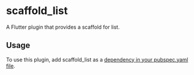 # scaffold_list

A Flutter plugin that provides a scaffold for list.

## Usage
To use this plugin, add scaffold_list as a [dependency in your pubspec.yaml file](https://flutter.dev/platform-plugins/).
